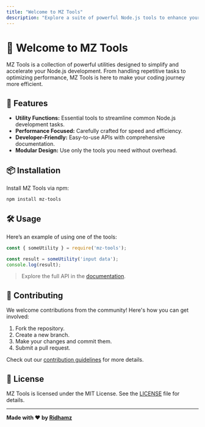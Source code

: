 ```yaml
---
title: "Welcome to MZ Tools"
description: "Explore a suite of powerful Node.js tools to enhance your workflow."
---
```


# 🚀 Welcome to **MZ Tools**

MZ Tools is a collection of powerful utilities designed to simplify and accelerate your Node.js development. From handling repetitive tasks to optimizing performance, MZ Tools is here to make your coding journey more efficient.

## 🌟 Features

- **Utility Functions:** Essential tools to streamline common Node.js development tasks.
- **Performance Focused:** Carefully crafted for speed and efficiency.
- **Developer-Friendly:** Easy-to-use APIs with comprehensive documentation.
- **Modular Design:** Use only the tools you need without overhead.

## 📦 Installation

Install MZ Tools via npm:

```bash
npm install mz-tools
```

## 🛠 Usage

Here’s an example of using one of the tools:

```javascript
const { someUtility } = require('mz-tools');

const result = someUtility('input data');
console.log(result);
```

> Explore the full API in the [documentation](https://github.com/ridhamz/mz-tools#readme).

## 🧩 Contributing

We welcome contributions from the community! Here's how you can get involved:

1. Fork the repository.
2. Create a new branch.
3. Make your changes and commit them.
4. Submit a pull request.

Check out our [contribution guidelines](https://github.com/ridhamz/mz-tools/blob/main/CONTRIBUTING.md) for more details.

## 📜 License

MZ Tools is licensed under the MIT License. See the [LICENSE](https://github.com/ridhamz/mz-tools/blob/main/LICENSE) file for details.

---

**Made with ❤️ by [Ridhamz](https://github.com/ridhamz)**

